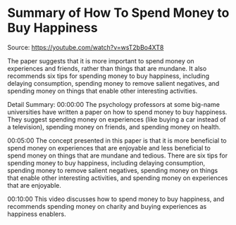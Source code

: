 # Summary of How To Spend Money to Buy Happiness

Source: https://youtube.com/watch?v=wsT2bBo4XT8

The paper suggests that it is more important to spend money on experiences and friends, rather than things that are mundane. It also recommends six tips for spending money to buy happiness, including delaying consumption, spending money to remove salient negatives, and spending money on things that enable other interesting activities.

Detail Summary: 
00:00:00
The psychology professors at some big-name universities have written a paper on how to spend money to buy happiness. They suggest spending money on experiences (like buying a car instead of a television), spending money on friends, and spending money on health.

00:05:00
The concept presented in this paper is that it is more beneficial to spend money on experiences that are enjoyable and less beneficial to spend money on things that are mundane and tedious. There are six tips for spending money to buy happiness, including delaying consumption, spending money to remove salient negatives, spending money on things that enable other interesting activities, and spending money on experiences that are enjoyable.

00:10:00
This video discusses how to spend money to buy happiness, and recommends spending money on charity and buying experiences as happiness enablers.


